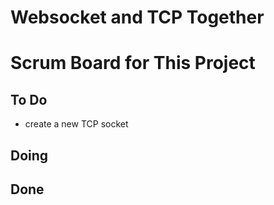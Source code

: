 # Websocket and TCP Together


# Scrum Board for This Project


## To Do
- create a new TCP socket

## Doing



## Done
